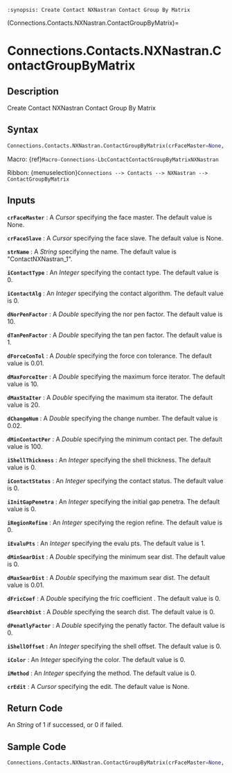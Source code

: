 ```{module} Connections.Contacts.NXNastran.ContactGroupByMatrix()
:synopsis: Create Contact NXNastran Contact Group By Matrix
```

(Connections.Contacts.NXNastran.ContactGroupByMatrix)=

# Connections.Contacts.NXNastran.ContactGroupByMatrix

## Description

Create Contact NXNastran Contact Group By Matrix

## Syntax

```python
Connections.Contacts.NXNastran.ContactGroupByMatrix(crFaceMaster=None, crFaceSlave=None, strName="ContactNXNastran_1", iContactType=0, iContactAlg=0, dNorPenFactor=10, dTanPenFactor=1, dForceConTol=0.01, dMaxForceIter=10, dMaxStaIter=20, dChangeNum=0.02, dMinContactPer=100, iShellThickness=0, iContactStatus=0, iInitGapPenetra=0, iRegionRefine=0, iEvaluPts=1, dMinSearDist=0, dMaxSearDist=0.01, dFricCoef=0, dSearchDist=0, dPenatlyFactor=0, iShellOffset=0, iColor=0, iMethod=0, crEdit=None)
```

Macro: {ref}`Macro-Connections-LbcContactContactGroupByMatrixNXNastran`

Ribbon: {menuselection}`Connections --> Contacts --> NXNastran --> ContactGroupByMatrix`

## Inputs

**`crFaceMaster`**
: A _Cursor_ specifying the face master. The default value is None.

**`crFaceSlave`**
: A _Cursor_ specifying the face slave. The default value is None.

**`strName`**
: A _String_ specifying the name. The default value is "ContactNXNastran_1".

**`iContactType`**
: An _Integer_ specifying the contact type. The default value is 0.

**`iContactAlg`**
: An _Integer_ specifying the contact algorithm. The default value is 0.

**`dNorPenFactor`**
: A _Double_ specifying the nor pen factor. The default value is 10.

**`dTanPenFactor`**
: A _Double_ specifying the tan pen factor. The default value is 1.

**`dForceConTol`**
: A _Double_ specifying the force con tolerance. The default value is 0.01.

**`dMaxForceIter`**
: A _Double_ specifying the maximum force iterator. The default value is 10.

**`dMaxStaIter`**
: A _Double_ specifying the maximum sta iterator. The default value is 20.

**`dChangeNum`**
: A _Double_ specifying the change number. The default value is 0.02.

**`dMinContactPer`**
: A _Double_ specifying the minimum contact per. The default value is 100.

**`iShellThickness`**
: An _Integer_ specifying the shell thickness. The default value is 0.

**`iContactStatus`**
: An _Integer_ specifying the contact status. The default value is 0.

**`iInitGapPenetra`**
: An _Integer_ specifying the initial gap penetra. The default value is 0.

**`iRegionRefine`**
: An _Integer_ specifying the region refine. The default value is 0.

**`iEvaluPts`**
: An _Integer_ specifying the evalu pts. The default value is 1.

**`dMinSearDist`**
: A _Double_ specifying the minimum sear dist. The default value is 0.

**`dMaxSearDist`**
: A _Double_ specifying the maximum sear dist. The default value is 0.01.

**`dFricCoef`**
: A _Double_ specifying the fric coefficient . The default value is 0.

**`dSearchDist`**
: A _Double_ specifying the search dist. The default value is 0.

**`dPenatlyFactor`**
: A _Double_ specifying the penatly factor. The default value is 0.

**`iShellOffset`**
: An _Integer_ specifying the shell offset. The default value is 0.

**`iColor`**
: An _Integer_ specifying the color. The default value is 0.

**`iMethod`**
: An _Integer_ specifying the method. The default value is 0.

**`crEdit`**
: A _Cursor_ specifying the edit. The default value is None.

## Return Code

An _String_ of 1 if successed, or 0 if failed.

## Sample Code

```python
Connections.Contacts.NXNastran.ContactGroupByMatrix(crFaceMaster=None, crFaceSlave=None, strName="ContactNXNastran_1", iContactType=0, iContactAlg=0, dNorPenFactor=10, dTanPenFactor=1, dForceConTol=0.01, dMaxForceIter=10, dMaxStaIter=20, dChangeNum=0.02, dMinContactPer=100, iShellThickness=0, iContactStatus=0, iInitGapPenetra=0, iRegionRefine=0, iEvaluPts=1, dMinSearDist=0, dMaxSearDist=0.01, dFricCoef=0, dSearchDist=0, dPenatlyFactor=0, iShellOffset=0, iColor=0, iMethod=0, crEdit=None)
```
